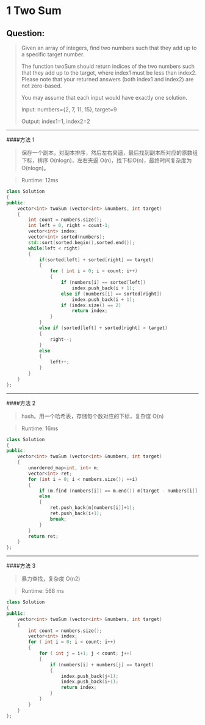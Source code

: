 # 1 Two Sum
## Question:
> Given an array of integers, find two numbers such that they add up to a specific target number.
> 
> The function twoSum should return indices of the two numbers such that they add up to the target, where index1 must be less than index2. Please note that your returned answers (both index1 and index2) are not zero-based.
> 
> You may assume that each input would have exactly one solution.
> 
> Input: numbers={2, 7, 11, 15}, target=9
> 
> Output: index1=1, index2=2


----------


####方法 1
>保存一个副本，对副本排序，然后左右夹逼，最后找到副本所对应的原数组下标，排序 O(nlogn)，左右夹逼 O(n)，找下标O(n)，最终时间复杂度为O(nlogn)。

>Runtime: 12ms
```cpp
class Solution
{
public:
    vector<int> twoSum (vector<int> &numbers, int target)
    {
        int count = numbers.size();
        int left = 0, right = count-1;
        vector<int> index;
        vector<int> sorted(numbers);
        std::sort(sorted.begin(),sorted.end());
        while(left < right)
        {
	        if(sorted[left] + sorted[right] == target)
	        {
		        for ( int i = 0; i < count; i++) 
		        {
		        	if (numbers[i] == sorted[left])
                        index.push_back(i + 1);
                    else if (numbers[i] == sorted[right])
                        index.push_back(i + 1);
                    if (index.size() == 2)
                        return index;
		        } 
	        }
			else if (sorted[left] + sorted[right] > target) 
			{
                right--;
            } 
            else 
            {
                left++;
            }
        }
    }
};
```


----------


####方法 2
>hash。用一个哈希表，存储每个数对应的下标，复杂度 O(n)

>Runtime: 16ms
```cpp
class Solution
{
public:
    vector<int> twoSum (vector<int> &numbers, int target)
    {
        unordered_map<int, int> m;
        vector<int> ret;
        for (int i = 0; i < numbers.size(); ++i)
        {
            if (m.find (numbers[i]) == m.end()) m[target - numbers[i]] = i;
            else
            {
                ret.push_back(m[numbers[i]]+1);
                ret.push_back(i+1);
                break;
            }
        }
        return ret;
    }
};
```


----------


####方法 3
>暴力查找，复杂度 O(n2)

>Runtime: 568 ms
```cpp
class Solution
{
public:
    vector<int> twoSum (vector<int> &numbers, int target)
    {
        int count = numbers.size();
        vector<int> index;
        for ( int i = 0; i < count; i++) 
        {
        	for ( int j = i+1; j < count; j++) 
        	{
        		if (numbers[i] + numbers[j] == target) 
        		{
        			index.push_back(j+1);
        			index.push_back(i+1);
        			return index;
        		}
        	}
        }
    }
};
```


